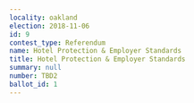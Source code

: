 ```yaml
---
locality: oakland
election: 2018-11-06
id: 9
contest_type: Referendum
name: Hotel Protection & Employer Standards
title: Hotel Protection & Employer Standards
summary: null
number: TBD2
ballot_id: 1
---
```

